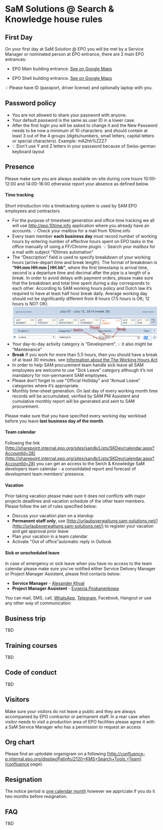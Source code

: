 # SaM Solutions @ Search & Knowledge house rules

## First Day
On your first day at SaM Solution @ EPO you will be met by a Service Manager or nominated person at EPO entrance, there are 2 main EPO entrances:
- EPO Main building entrance. [See on Google Maps](https://www.google.nl/maps/@52.0402016,4.3368093,3a,75y,130.51h,110.74t/data=!3m6!1e1!3m4!1s2PlTW_qSECYRppawuGGB2g!2e0!7i13312!8i6656) 

- EPO Shell building entrance. [See on Google Maps](https://www.google.nl/maps/@52.0418991,4.3412057,3a,75y,200.19h,92.59t/data=!3m6!1e1!3m4!1sXiDCFwGITUab6gJ2h8Zvqg!2e0!7i13312!8i6656)

:bulb: Please have ID (passport, driver license) and optionally laptop with you. 

## Password policy
- You are not allowed to share your password with anyone.
- Your default password is the same as user ID in a lower case. 
- After the first login you will be asked to change it and the New Password needs to be now a minimum of 10 characters: and should contain at least 3 out of the 4 groups (digits/numbers, small letters, capital letters or special characters). Example: mA2hh%ZZZ7
- :bulb: Don't use Y and Z letters in your password because of Swiss-german keyboard layout

## Presence
Please make sure you are always available on-site during core hours 10:00-12:00 and 14:00-16:00 otherwise report your absence as defined below.

#### Time tracking 
Short introduction into a timetracking system is used by SAM EPO employees and contractors
- For the purpose of timesheet generation and office time tracking we all will use http://epo.10time.info application where you already have an accounts. :bulb: Check your mailbox for a mail from 10time.info
-	Every team member **each business day** must record number of working hours by entering number of effective hours spent on EPO tasks in the office manually of using a FF/Chrome plugin. :bulb: Search your mailbox for a mail with subject "10times automation"
- The “Description” field is used to specify breakdown of your working hours (arrive-depart time and break length). The format of breakdown is **“HH:mm HH:mm | HH.hh”**, where the first timestamp is arrival time, second is a departure time and decimal after the pipe is a length of a break. In order to avoid delays with payment orders, please make sure that the breakdown and total time spent during a day corresponds to each other. According to SAM working hours policy and Dutch law it’s required to have at least half hour break daily. Average working day should not be significantly different from 8 hours (7.5 hours is OK; 12 hours is NOT OK).
![timesheet sample](timesheet.png)
-	Your day-to-day activity category is “Development”. :bulb: it also might be “Maintenance”
- **Break** If you work for more than 5.5 hours, then you should have a break of at least 30 minutes.  see [Information about the The Working Hours Act](https://www.government.nl/government/documents/leaflets/2011/08/24/q-a-working-hours)
- In order to help SAM procurement team handle sick leave all SAM employees are welcome to use “Sick Leave” category although it’s not mandatory for non-permanent SAM employees.
- Please don’t forget to use “Official Holliday” and “Annual Leave” categories where it’s appropriate.
- Monthly time-sheet generation. On last day of every working month time records will be accumulated, verified by SAM PM Assistent and cumulative monthly report will be generated and sent to SAM procurement. 

Please make sure that you have specified every working day workload before you leave **last business day of the month**. 

#### Team calendar
Following the link [http://sharepoint.internal.epo.org/sites/sandk/Lists/SKDev/calendar.aspx?AccountId=28](http://sharepoint.internal.epo.org/sites/sandk/Lists/SKDev/calendar.aspx?AccountId=28) you can get an access to the Serch & Knowledge SaM developers team calendar - a consolidated report and forecast of development team members' presence. 

#### Vacation
Prior taking vacation please make sure it does not conflicts with major projects deadlines and vacation schedule of the other team members. Please follow the set of rules specified below:
- Discuss your vacation plan on a standup
- **Permanent staff only**, use [http://urlaubsverwaltung.sam-solutions.net/](http://urlaubsverwaltung.sam-solutions.net/) to register your vacation and get approval prior leave
- Plan your vacation in a team calendar
- Activate "Out of office"automatic reply in Outlook

#### Sick or unscheduled leave 
In case of emergency or sick leave when you have no access to the team calendar please make sure you've notified either Service Delivery Manager or Project Manager Assistent, please find contacts below:
- **Service Manager** - [Alexander Khval](mailto:a.khval@sam-solutions.com)
- **Project Manager Assistent** - [Evgenia Poskanenkowa](mailto:E.Poskanenkowa@sam-solutions.com)

You can mail, SMS, call, [WhatsApp](https://api.whatsapp.com/send?phone=31623759269), [Telegram](https://t.me/khval), Facebook, Hangout or use any other way of communication

## Business trip
TBD

## Training courses
TBD

## Code of conduct
TBD

## Visitors
Make sure your visitors do not leave a public and they are always accompanied by EPO contractor or permanent staff.
In a rear case when visitor needs to visit a production area of EPO facilities please agree it with a SaM Service Manager who has a permission to request an access

## Org chart
Please find an uptodate organigram on a following [http://confluence-p.internal.epo.org/display/Patinfo/2120+KMS+Search+Tools.+Team](confluence page).

## Resignation
The notice period is [one calendar month](https://www.rijksoverheid.nl/onderwerpen/ontslag/vraag-en-antwoord/ontslag-nemen-opzegtermijn-werknemer) however we appriciate if you do it two months before resignation.

## FAQ
TBD
